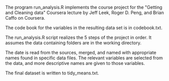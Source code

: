 

The program run_analysis.R implements the course project for the "Getting and Cleaning data" Coursera lecture by Jeff Leek, Roger D. Peng, and Brian Caffo on Coursera.

The code book for the variables in the resulting data set is in codebook.txt.

The run_analysis.R script realizes the 5 steps of the project in order. It assumes the data containing folders are in the working directory. 

The date is read from the sources, merged, and named with appropriate names found in specific data files. The relevant variables are selected from the data, and more descriptive names are given to those variables.

The final dataset is written to tidy_means.txt.